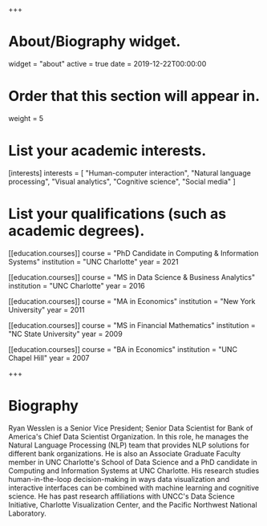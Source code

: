 +++
# About/Biography widget.
widget = "about"
active = true
date = 2019-12-22T00:00:00

# Order that this section will appear in.
weight = 5

# List your academic interests.
[interests]
  interests = [
    "Human-computer interaction",
    "Natural language processing",
    "Visual analytics",
    "Cognitive science",
    "Social media"
  ]

# List your qualifications (such as academic degrees).
[[education.courses]]
  course = "PhD Candidate in Computing & Information Systems"
  institution = "UNC Charlotte"
  year = 2021

[[education.courses]]
  course = "MS in Data Science & Business Analytics"
  institution = "UNC Charlotte"
  year = 2016
  
[[education.courses]]
  course = "MA in Economics"
  institution = "New York University"
  year = 2011
  
[[education.courses]]
  course = "MS in Financial Mathematics"
  institution = "NC State University"
  year = 2009

[[education.courses]]
  course = "BA in Economics"
  institution = "UNC Chapel Hill"
  year = 2007
 
+++

# Biography

Ryan Wesslen is a Senior Vice President; Senior Data Scientist for Bank of America's Chief Data Scientist Organization. In this role, he manages the Natural Language Processing (NLP) team that provides NLP solutions for different bank organizations. He is also an Associate Graduate Faculty member in UNC Charlotte's School of Data Science and a PhD candidate in Computing and Information Systems at UNC Charlotte. His research studies human-in-the-loop decision-making in ways data visualization and interactive interfaces can be combined with machine learning and cognitive science. He has past research affiliations with UNCC's Data Science Initiative, Charlotte Visualization Center, and the Pacific Northwest National Laboratory. 


